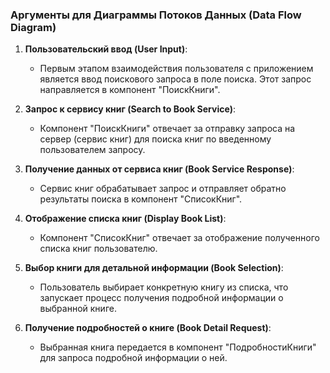 ### Аргументы для Диаграммы Потоков Данных (Data Flow Diagram)

1. **Пользовательский ввод (User Input)**:
   - Первым этапом взаимодействия пользователя с приложением является ввод поискового запроса в поле поиска. Этот запрос направляется в компонент "ПоискКниги".

2. **Запрос к сервису книг (Search to Book Service)**:
   - Компонент "ПоискКниги" отвечает за отправку запроса на сервер (сервис книг) для поиска книг по введенному пользователем запросу.

3. **Получение данных от сервиса книг (Book Service Response)**:
   - Сервис книг обрабатывает запрос и отправляет обратно результаты поиска в компонент "СписокКниг".

4. **Отображение списка книг (Display Book List)**:
   - Компонент "СписокКниг" отвечает за отображение полученного списка книг пользователю.

5. **Выбор книги для детальной информации (Book Selection)**:
   - Пользователь выбирает конкретную книгу из списка, что запускает процесс получения подробной информации о выбранной книге.

6. **Получение подробностей о книге (Book Detail Request)**:
   - Выбранная книга передается в компонент "ПодробностиКниги" для запроса подробной информации о ней.

